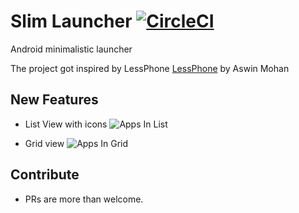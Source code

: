 # Slim Launcher [![CircleCI](https://circleci.com/gh/subbramanil/slim-launcher.svg?style=svg)](https://circleci.com/gh/subbramanil/slim-launcher)

Android minimalistic launcher

The project got inspired by LessPhone [LessPhone](https://play.google.com/store/apps/details?id=me.aswinmohan.nophone) by Aswin Mohan


## New Features

- List View with icons
![Apps In List](https://s3-us-west-2.amazonaws.com/my-blogresources/screenshots/apps_in_list.png)

- Grid view
![Apps In Grid](https://s3-us-west-2.amazonaws.com/my-blogresources/screenshots/apps_in_grid.png)

## Contribute

- PRs are more than welcome.
